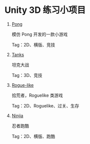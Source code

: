 # Unity 3D 练习小项目

1. [Pong](https://github.com/yangruihan/Unity3D_Project/tree/master/PongGameProject)

	模仿 Pong 开发的一款小游戏
	
	Tag：2D、横版、竞技

2. [Tanks](https://github.com/yangruihan/Unity3D_Project/tree/master/TanksProject)

	坦克大战
	
	Tag：3D、竞技

3. [Rogue-like](https://github.com/yangruihan/Unity3D_Project/tree/master/RoguelikeProject)

	拾荒者，Roguelike 类游戏
	
	Tag：2D、Roguelike、过关、生存
	
4. [Ninjia](https://github.com/yangruihan/Unity3D_Project/tree/master/NinjiaProject)

	忍者跑酷
	
	Tag：2D、横版、跑酷
